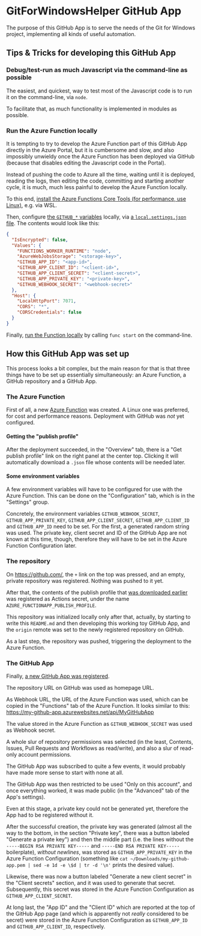 # GitForWindowsHelper GitHub App

The purpose of this GitHub App is to serve the needs of the Git for Windows project, implementing all kinds of useful automation.

## Tips & Tricks for developing this GitHub App

### Debug/test-run as much Javascript via the command-line as possible

The easiest, and quickest, way to test most of the Javascript code is to run it on the command-line, via `node`.

To facilitate that, as much functionality is implemented in modules as possible.

### Run the Azure Function locally

It is tempting to try to develop the Azure Function part of this GitHub App directly in the Azure Portal, but it is cumbersome and slow, and also impossibly unwieldy once the Azure Function has been deployed via GitHub (because that disables editing the Javascript code in the Portal).

Instead of pushing the code to Azure all the time, waiting until it is deployed, reading the logs, then editing the code, committing and starting another cycle, it is much, much less painful to develop the Azure Function locally.

To this end, [install the Azure Functions Core Tools (for performance, use Linux)](https://learn.microsoft.com/en-us/azure/azure-functions/functions-run-local?tabs=v4%2Clinux%2Ccsharp%2Cportal%2Cbash#install-the-azure-functions-core-tools), e.g. via WSL.

Then, configure [the `GITHUB_*` variables](#some-environment-variables) locally, via [a `local.settings.json` file](https://learn.microsoft.com/en-us/azure/azure-functions/functions-develop-local#local-settings-file). The contents would look like this:

```json
{
  "IsEncrypted": false,
  "Values": {
    "FUNCTIONS_WORKER_RUNTIME": "node",
    "AzureWebJobsStorage": "<storage-key>",
    "GITHUB_APP_ID": "<app-id>",
    "GITHUB_APP_CLIENT_ID": "<client-id>",
    "GITHUB_APP_CLIENT_SECRET": "<client-secret>",
    "GITHUB_APP_PRIVATE_KEY": "<private-key>",
    "GITHUB_WEBHOOK_SECRET": "<webhook-secret>"
  },
  "Host": {
    "LocalHttpPort": 7071,
    "CORS": "*",
    "CORSCredentials": false
  }
}
```

Finally, [run the Function locally](https://learn.microsoft.com/en-us/azure/azure-functions/functions-run-local?tabs=v4%2Clinux%2Cnode%2Cportal%2Cbash#start) by calling `func start` on the command-line.

## How this GitHub App was set up

This process looks a bit complex, but the main reason for that is that three things have to be set up essentially simultaneously: an Azure Function, a GitHub repository and a GitHub App.

### The Azure Function

First of all, a new [Azure Function](https://portal.azure.com/#blade/HubsExtension/BrowseResourceBlade/resourceType/Microsoft.Web%2Fsites/kind/functionapp) was created. A Linux one was preferred, for cost and performance reasons. Deployment with GitHub was _not_ yet configured.

#### Getting the "publish profile"

After the deployment succeeded, in the "Overview" tab, there is a "Get publish profile" link on the right panel at the center top. Clicking it will automatically download a `.json` file whose contents will be needed later.

#### Some environment variables

A few environment variables will have to be configured for use with the Azure Function. This can be done on the "Configuration" tab, which is in the "Settings" group.

Concretely, the environment variables `GITHUB_WEBHOOK_SECRET`, `GITHUB_APP_PRIVATE_KEY`, `GITHUB_APP_CLIENT_SECRET`, `GITHUB_APP_CLIENT_ID` and `GITHUB_APP_ID` need to be set. For the first, a generated random string was used. The private key, client secret and ID of the GitHub App are not known at this time, though, therefore they will have to be set in the Azure Function Configuration later.

### The repository

On https://github.com/, the `+` link on the top was pressed, and an empty, private repository was registered. Nothing was pushed to it yet.

After that, the contents of the publish profile that [was downloaded earlier](#getting-the-publish-profile) was registered as Actions secret, under the name `AZURE_FUNCTIONAPP_PUBLISH_PROFILE`.

This repository was initialized locally only after that, actually, by starting to write this `README.md` and then developing this working toy GitHub App, and the `origin` remote was set to the newly registered repository on GitHub.

As a last step, the repository was pushed, triggering the deployment to the Azure Function.

### The GitHub App

Finally, [a new GitHub App was registered](https://github.com/settings/apps/new).

The repository URL on GitHub was used as homepage URL.

As Webhook URL, the URL of the Azure Function was used, which can be copied in the "Functions" tab of the Azure Function. It looks similar to this: https://my-github-app.azurewebsites.net/api/MyGitHubApp

The value stored in the Azure Function as `GITHUB_WEBHOOK_SECRET` was used as Webhook secret.

A whole slur of repository permissions was selected (in the least, Contents, Issues, Pull Requests and Workflows as read/write), and also a slur of read-only account permissions.

The GitHub App was subscribed to quite a few events, it would probably have made more sense to start with none at all.

The GitHub App was then restricted to be used "Only on this account", and once everything worked, it was made public (in the "Advanced" tab of the App's settings).

Even at this stage, a private key could not be generated yet, therefore the App had to be registered without it.

After the successful creation, the private key was generated (almost all the way to the bottom, in the section "Private key", there was a button labeled "Generate a private key") and then the middle part (i.e. the lines without the `-----BEGIN RSA PRIVATE KEY-----` and `-----END RSA PRIVATE KEY-----` boilerplate), _without newlines_, was stored as `GITHUB_APP_PRIVATE_KEY` in the Azure Function Configuration (something like `cat ~/Downloads/my-github-app.pem | sed -e 1d -e \$d | tr -d '\n'` prints the desired value).

Likewise, there was now a button labeled "Generate a new client secret" in the "Client secrets" section, and it was used to generate that secret. Subsequently, this secret was stored in the Azure Function Configuration as `GITHUB_APP_CLIENT_SECRET`.

At long last, the "App ID" and the "Client ID" which are reported at the top of the GitHub App page (and which is apparently not _really_ considered to be secret) were stored in the Azure Function Configuration as `GITHUB_APP_ID` and `GITHUB_APP_CLIENT_ID`, respectively.
